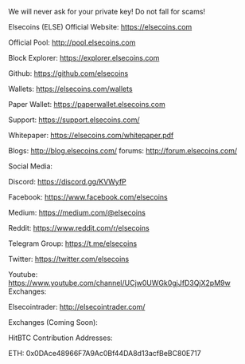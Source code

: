 We will never ask for your private key! Do not fall for scams!

Elsecoins  (ELSE)
Official Website: https://elsecoins.com

Official Pool: http://pool.elsecoins.com

Block Explorer: https://explorer.elsecoins.com 

Github: https://github.com/elsecoins

Wallets: https://elsecoins.com/wallets

Paper Wallet: https://paperwallet.elsecoins.com

Support: https://support.elsecoins.com/

Whitepaper: https://elsecoins.com/whitepaper.pdf

Blogs: http://blog.elsecoins.com/
forums: http://forum.elsecoins.com/

Social Media:

Discord: https://discord.gg/KVWyfP

Facebook: https://www.facebook.com/elsecoins

Medium: https://medium.com/@elsecoins

Reddit: https://www.reddit.com/r/elsecoins

Telegram Group: https://t.me/elsecoins 

Twitter: https://twitter.com/elsecoins

Youtube: https://www.youtube.com/channel/UCjw0UWGk0gjJfD3QjX2pM9w
Exchanges:

Elsecointrader: http://elsecointrader.com/
 
Exchanges (Coming Soon):

HitBTC
Contribution Addresses:

ETH: 0x0DAce48966F7A9Ac0Bf44DA8d13acfBeBC80E717 
